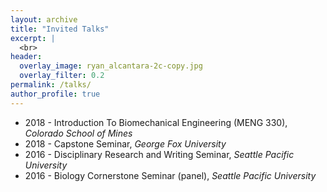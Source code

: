 ```yaml
---
layout: archive
title: "Invited Talks"
excerpt: |
  <br>
header:
  overlay_image: ryan_alcantara-2c-copy.jpg
  overlay_filter: 0.2
permalink: /talks/
author_profile: true
---
```

* 2018 - Introduction To Biomechanical Engineering (MENG 330), *Colorado School of Mines*
* 2018 - Capstone Seminar, *George Fox University*
* 2016 - Disciplinary Research and Writing Seminar, *Seattle Pacific University*
* 2016 - Biology Cornerstone Seminar (panel), *Seattle Pacific University*
